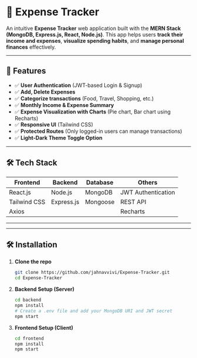 # 💸 Expense Tracker

An intuitive **Expense Tracker** web application built with the **MERN Stack (MongoDB, Express.js, React, Node.js)**. This app helps users **track their income and expenses**, **visualize spending habits**, and **manage personal finances** effectively.

---

## 🚀 Features

- ✅ **User Authentication** (JWT-based Login & Signup)
- ✅ **Add, Delete Expenses**
- ✅ **Categorize transactions** (Food, Travel, Shopping, etc.)
- ✅ **Monthly Income & Expense Summary**
- ✅ **Expense Visualization with Charts** (Pie chart, Bar chart using Recharts)
- ✅ **Responsive UI** (Tailwind CSS)
- ✅ **Protected Routes** (Only logged-in users can manage transactions)
- ✅ **Light-Dark Theme Toggle Option**

---

## 🛠️ Tech Stack

| Frontend     | Backend    | Database | Others             |
| ------------ | ---------- | -------- | ------------------ |
| React.js     | Node.js    | MongoDB  | JWT Authentication |
| Tailwind CSS | Express.js | Mongoose | REST API           |
| Axios        |            |          | Recharts           |

---

---

## 🛠️ Installation

1. **Clone the repo**

   ```bash
   git clone https://github.com/jahnavvivi/Expense-Tracker.git
   cd Expense-Tracker

   ```

2. **Backend Setup (Server)**

   ```bash
   cd backend
   npm install
   # Create a .env file and add your MongoDB URI and JWT secret
   npm start

   ```

3. **Frontend Setup (Client)**

   ```bash
   cd frontend
   npm install
   npm start

   ```
